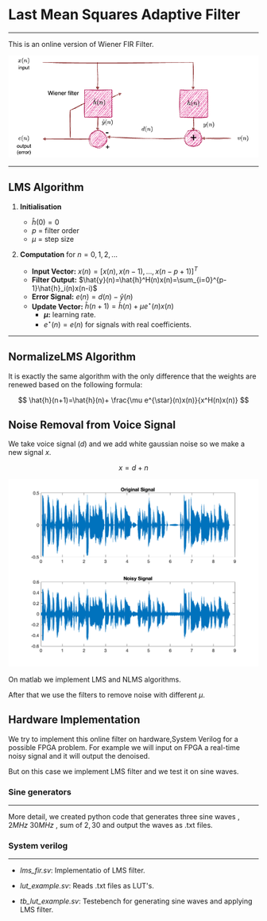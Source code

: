 # Last Mean Squares Adaptive Filter
---

This is an online version of Wiener FIR Filter.



![lms_filter](lms.png)


---
## LMS Algorithm

1. **Initialisation**
   - $\hat{h}(0)=0$
   - $p$ = filter order
   - $\mu$ = step size

2. **Computation** for $n=0,1,2,...$
   - **Input Vector:** $x(n)=[x(n),x(n-1),...,x(n-p+1)]^T$
   - **Filter Output:** $\hat{y}(n)=\hat{h}^H(n)x(n)=\sum_{i=0}^{p-1}\hat{h}_i(n)x(n-i)$
   - **Error Signal:** $e(n)=d(n)-\hat{y}(n)$
   - **Update Vector:** $\hat{h}(n+1)=\hat{h}(n)+μ e^{\star}(n)x(n)$
     - **$\mu$:** learning rate.
     - $e^{\star}(n)=e(n)$ for signals with real coefficients.

---


## NormalizeLMS Algorithm
Ιt is exactly the same algorithm with the only difference that the weights are renewed based on the following formula:

$$   \hat{h}(n+1)=\hat{h}(n)+ \frac{\mu e^{\star}(n)x(n)}{x^H(n)x(n)} $$


## Noise Removal from Voice Signal
We take voice signal $(d)$ and we add white gaussian noise so we make a new signal $x$.

$$ x=d + n  $$

![signals](Signals.png)


On matlab we implement LMS and NLMS algorithms.

After that we use the  filters to remove noise with different $\mu$.

## Hardware Implementation

We try to implement this online filter on hardware,System Verilog for a possible FPGA problem.
For example we will input on FPGA a  real-time noisy signal and it will output the denoised.

But on this case we implement LMS filter and we test it on sine waves.

### Sine generators
---
More detail, we created python code that generates three  sine waves , $2MHz$  $30MHz$ , sum of $2,30$ and output the waves as .txt files.

### System verilog 
---

- _lms_fir.sv_: Implementatio of LMS filter.

- _lut_example.sv_: Reads .txt files as LUT's.
  
-  _tb_lut_example.sv_: Testebench for generating sine waves and applying LMS filter.

